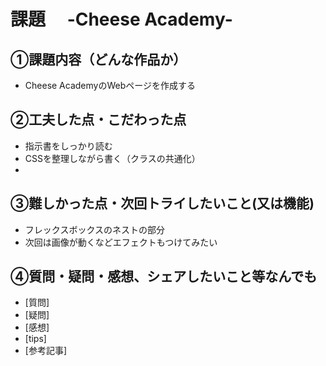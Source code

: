 # 課題　 -Cheese Academy-

## ①課題内容（どんな作品か）
- Cheese AcademyのWebページを作成する

## ②工夫した点・こだわった点
- 指示書をしっかり読む
- CSSを整理しながら書く（クラスの共通化）
- 

## ③難しかった点・次回トライしたいこと(又は機能)
- フレックスボックスのネストの部分
- 次回は画像が動くなどエフェクトもつけてみたい

## ④質問・疑問・感想、シェアしたいこと等なんでも
- [質問]
- [疑問]
- [感想]
- [tips]
- [参考記事]
